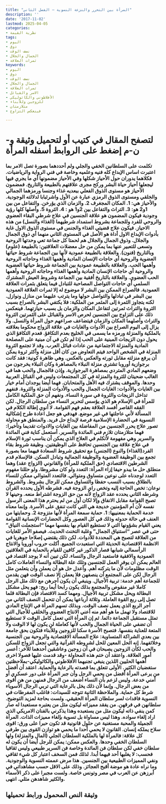 ```yaml
---
title: "المرأة بين التحرر والنزعة النسوية – الفصل الثاني"
description: ''
date: '2017-11-02'
lastmod: 2025-04-05
categories:
- نظرية القيمة
tags:
- اليوم
- ذوق
- نصف الوقت
- الجمال والجلال
- ثمرات العلاقة
keywords:
- اليوم
- ذوق
- نصف الوقت
- الجمال والجلال
- ثمرات العلاقة
- الاسر والقبائل
- الأفلاطوني والكاثوليكي
- للزوجين وللأبناء
- متلازمتان
- فينعكس التزاوج

---
```

# **لتصفح المقال في كتيب أو لتحميل وثيقة و-ن-م إضغط على الروابط أسفله** **المرأة**

### تكلمت على السلطانين الخفي والجلي ولم أحددهما بصورة تصل الامر بما اعتبرت اساس الإبداع كله فنيه وعلميه وخاصة في فني الرواية والرياضيات. فكلاهما يدوران حول الأحياز شكلها وفي الأحياز مضمونها أي ما يجري فيها ليجعلها أحياز حياة البشر وركح مجرى علاقتهم بالطبيعة والتاريخ. فمضمون الأحياز هو مستوى الذوق الفعلي ببعديه غذاء وجنسا ورمزهما الجمالي والخلقي ومستوى الذوق الرمزي عبارة عن الأول واشرئبابا لدلالته الوجودية. والأحياز هي: 1. المكان المجغرف 2. والزمان الذي يؤرخن. والتفاعل من بين 1و2 هو: 3. التراث والتفاعل بين 2و1 هو : 4. الثروة 5. وأصلها كلها رؤية وجودية فيكون المضمون هو علاقة الجنسين في علاج شرطي البقاء العضوي والروحي للفرد وللجماعة بشروط استمداد شرطيهما (الغذاء والنسل) من هذه الاحياز. فيكون علاج قضيتي الغذاء والجنس في مستوى الذوق الاول غاية بأدوات الإبداع الاول أداة هو الأصل في المستوى الثاني منهما أي ذوق الجمال والجلال. وذوق الجمال والجلال هم لحمتا كل جماعة تعي وحدتها الروحية وتسعى للتعبير عنها بما يمكن من حل معضلات العلاقتين: بالطبيعة (علوم) وبالتاريخ (فنون). والعلاقة بالطبيعة عمودية لأنها بين الجماعة شروط حياتها العضوية والروحية أي حاجات الإنسان المادية وأهمها الغذاء وحاجاته الروحية وأهمها الحب. والعلاقة بالطبيعة عمودية بين الجماعة شروط حياتها العضوية والروحية أي حاجات الإنسان المادية وأهمها الغذاء وحاجاته الروحية وأهمها الحب العضوي. والعلاقة بالتاريخ أفقية بين الجماعة وشروط العيش المشترك السلمي أي حاجات التواصل المصاحبة للتبادل فيما يتعلق بثمرات العلاقة العمودية. فالصراع الممكن بين البشر لا موضوع له إلا ثمرات العلاقة العمودية بين البشر في تبادلها والتواصل حولها وما يترتب عليهما من منازل ونوازل. لكنه يتجاوز الثمرة إلى المثمر من الملكية: فلا يكتفي البشر بالصراع بسبب الثروة والتراث ثمرتين لتفاعل المكان والزمان بل بسبب حيازتهما. فينعكس ذلك على التزاوج بين الجنسين لحرص الاسر والقبائل على الثمرتين الثروة والتراث وأصلهما المكان والزمان فيتضاعف صراعهم حول المرأة والنسل. ولا يزال إلى اليوم الصراع بين الأدوات والغايات في علاقة الزواج محكوما بعلاقته بالملكية والمنزلة ورمزه ما يسمى في الخليج بعدم التكافؤ. فعدم التكافؤ الذي يحول دون الزيجات المبنية على الحب إذا لم تكن في آن مبنية على المصلحة المادية والمنزلة الاجتماعية من عادات قبائل العرب. وقد لا تجتمع الثروة المنزلة في الشخص الواحد فيتم التعاوض من كان أقل منزلة وأكثر ثروة يمكن أن يرفع منزلته مقابل ثورته والعكس بالعكس. وهي ظاهرة كونية: فقد كانت برجوازية أوروبا تشتري منزلة النبلاء بالمصاهرة وكان النبلاء يخرجون من وضعهم المادي المتردي بمصاهرة البرجوازية. وإذن فالجمال والحب هما في الغالب ضحيتان للثروة والمنزلة في كل المجتمعات وليس في القبائل العربية وحدها. والموقف يشترك فيه الأهل والمتحابان. فهما أيضا يوجدان أمام خيار بين الغايات والأدوات: الغايات الجمال والحب والأدوات المنزلة والثروة. فنفهم تداخل الزيجات والثروة في سورة النساء. ونفهم أن حق الملكية الكامل للمرأة في الإسلام هو الذي يؤسس لتحرير النساء من سلطان الرجال. لكن الفقه القاصر أفسد العلاقة بعقم فهم القوامة. لا أنوي إطالة الكلام في المسألة لأني عاجلتها في غير موضع. فهدفي هو جعل اعادة طرح إشكالية النسوية في الحضارة الإسلامية فرصة لإبداع حل فريد. والمنطق هو محاولة تصور علاج يحرر الجنسين من المفاضلة بين الغايات والادوات تقديما وتأخيرا: فهما متلازمتان تلازم فني المائدة والسرير. أستعمل كناية فني المائدة والسرير وهي مفهومة لأتكلم في العلاج الذي يمكن أن يناسب ثورة الإسلام في علاج علاقة بين الجنسين تحافظ على الوظيفتين. وظيفة شروط بقاء الفرد(الغذاء) والنوع (الجنس) مع تحقيق شروط السعادة فيهما معا بصورة تجمع بين الوظيفة العضوية والوظيفة الجمالية وتبادل السكن. فالإسلام قدم الشرطين الاقتصادي (حق الملكية للمرأة) والقانوني (الزواج عقد) وهما منطلق حل ما يبدو حيفا إزاء المرأة: التعدد ولو كان مشروطا. ولو حللنا مفهوم التعدد لوجدناه على نوعين متساوق ومتوالي. فالتعدد المتوالي ممكن للنساء بالطلاق بسبب النسب حفظا والتساوق ممكن للرجال بشروط. والشروط نوعان: تخص الحاجة إليه وتخص راي الزوجة فيه. فشرطه الأول يحدده القرآن وشرطه الثاني يحدده عقد الزواج لأنه من حق الزوجة اشتراط منعه. وحينها لا تصبح القوامة مقابل الانفاق وإلا لكان أول من لم يحترم هذا المعنى الرسول نفسه لأن أم المؤمنين خديجة هي التي كانت تنفق على الأسرة. وإنما معناه خدمة الحماية بمعنييها: 1. حماية سمعة المرأة لأنها متزوجة 2. وحمايتها من العنف في حالة حدوثه وذلك في كل العصور وكل الحضارات الإنسانية القوامة يعني القيام بشؤونها التي لا تستطيع القيام بها بنفسها مهما “استجملت النياق” حتى في عصر “استنياق الجمال” وغلبة التخنث الحديث. فيصفو الأمر للغايات من العلاقة لتصبح هي المحددة للأدوات. لكن ذلك يقتضي إصلاحا جوهريا في الانظمة الاقتصادية الحديثة التي استعبدت الجميع. أكلت حروب أوروبا والانتاج الرأسمالي شبابها فصار الذكور غير كافين للقيام بالحماية في العلاقتين العمودية والافقية فاستعبد الرجال والنساء. لكن تبين أنه لا يوجد اقتصاد في العالم يمكن أن يوفر العمل للجنسين وتلك علة البطالة والنساء العاملات كامل الوقت مظلومات لأن ما يتركنه أهم. وأعدل حل هو أن يعملن وأن يتعلمن مثل الرجال لكن على المجتمع أن ينصفهن فلا يعملن إلا نصف الوقت فهن يقدمن للجماعة أهم خدمة: تربية الأجيال. وينبغي أن يكون أجرهن مع ذلك مثل الرجل كاملا غير منقوص والمجتمع بذلك يكون رابحا أيما ربح: فهو يحل مشكل البطالة ويحل مشكل تربية الأجيال. ومهما كسد الاقتصاد فإن البطالة قلما تصل إلى ربع القوة العاملة. وثلاثة أرباعها يمكن أن تتحمل النصف الثاني من أجر الربع الذي يعمل نصف الوقت. وبذلك تسهم المرأة في الإنتاج المادي للاقتصاد ولا تهمل ما هو أهم منه أعني الانتاج العضوي والخلقي للأجيال التي تمثل مستقبل الجماعة دائما. ثم إن المرأة التي تعمل كامل الوقت لا تستطيع أن تضفي على الحياة الجمال والحب لأنها كعاملة لن يكون لها لا الوقت ولا المتعة للعناية بنفسها. فتصبح الأسرة سكنا للزوجين وللأبناء فتكون بحق جامعة بين بعدي الشراكة المتساوية: علاج المسألة الاقتصادية والروحية بين الجنسية وخلائفهما. إنه الحل المعين للحل لشروطه القرآنية والتي تجعل الزواج للسكن والحب لكأن الزوجين يصبحان في آن زوجين وعاشقين أحدهما للآخر: أعسر أمور العلاقة. واعتقد أن ختم هذه المحاولة -وقد قدمت عليها فصولا اخرى أهمها الحليين اللذين ينبغي تجنبهما الأفلاطوني والكاثوليكي-بملاحظتين ستغضبان الكثير. الأولى تتعلق بما قصدته بالرعاية والحماية. اعتقد أن أفضل من يرعى المرأة أفضل من يحمي الرجل وأن جبر المرأة على دور عسكري أو أمني خدعة. وليس لزعم بأن النساء أضعف من الرجال فمنهن من هن أقوى من بعض الرجال. وإنما لأن ذلك يخل بالرعاية التي تربي الرجال الأسوياء شرط كل حماية. والملاحظة الثانية تتوجه للسيدات: فاغلب المفرطات في النسوية فاقدات لسر سلطان المرأة الحقيقي. ولست بحاجة لمزيد التوضيح. سلطانهن في فرقهن. من يفقد مميزاته ليكون مثل من يعتبره مستعبدا له صار كمن ينفي ذاته ليكون مثل من يستعبده وهذا يذكرني بالفنان الامريكي الذي اراد إلغاء سواده. وهذا ليس مساواة بل تسوية بإلغاء مميزات الذات. المرأة الجميلة والمحبة مستغنية عن حلول قانونية قد تكون حبرا على ورق: اقوى سلاح يملكه إنسان. القانون لا يحمي أحدا ما يحمي هو توازن القوى بين طرفي كل علاقة: فالمرأة لها بالملكية السلطان الجلي (المال والمنزلة) ولها السلطان الخفي وحدها. والعكس ممكن: يمكن للرجل أيضا أن يكون له سلطان خفي لكن سلطان فن المائدة وخاصة فن السرير طبيعي وليس ثقافيا فحسب: لا يغلبها أحد فيهما أبدا. لذلك فمن السخف اعتبار كل شيء ثقافي ونفي المميزات الطبيعية بين الجنسين. هذا مرض عممته النسوية والوجودية. وما نراه عادة هو موضة أقبح العجائز. وذلك على الاقل حسب مشاهداتي في أبرزهن عن العرب في مصر وتونس خاصة. ولست مجبرا على ذكر الأسماء والكثير شاهدهن مثلي. انتهى.

## وثيقة النص المحمول ورابط تحميلها

###
